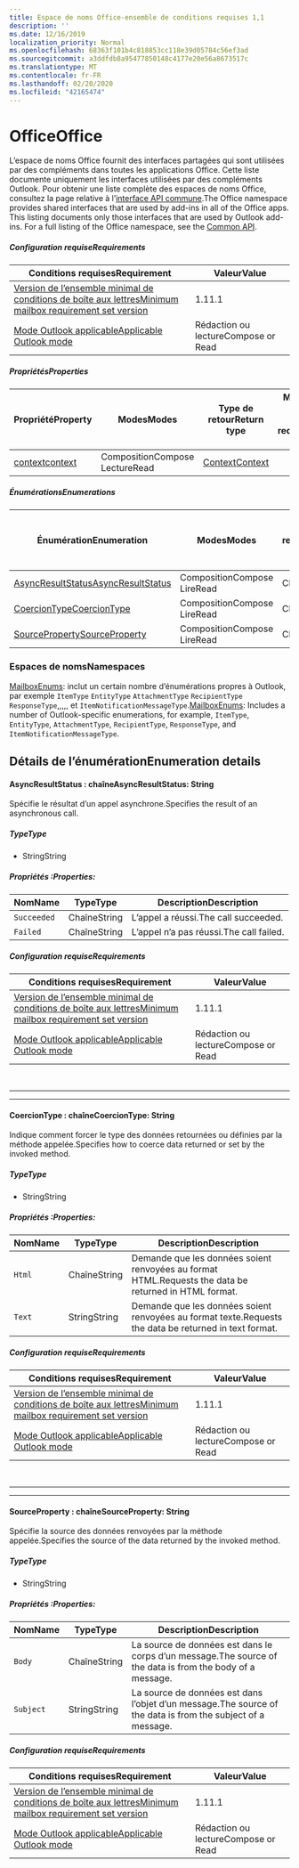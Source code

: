 ```yaml
---
title: Espace de noms Office-ensemble de conditions requises 1,1
description: ''
ms.date: 12/16/2019
localization_priority: Normal
ms.openlocfilehash: 68363f101b4c818853cc118e39d05784c56ef3ad
ms.sourcegitcommit: a3ddfdb8a95477850148c4177e20e56a8673517c
ms.translationtype: MT
ms.contentlocale: fr-FR
ms.lasthandoff: 02/20/2020
ms.locfileid: "42165474"
---
```

# <a name="office"></a><span data-ttu-id="92a29-102">Office</span><span class="sxs-lookup"><span data-stu-id="92a29-102">Office</span></span>

<span data-ttu-id="92a29-p101">L’espace de noms Office fournit des interfaces partagées qui sont utilisées par des compléments dans toutes les applications Office. Cette liste documente uniquement les interfaces utilisées par des compléments Outlook. Pour obtenir une liste complète des espaces de noms Office, consultez la page relative à l’[interface API commune](/javascript/api/office).</span><span class="sxs-lookup"><span data-stu-id="92a29-p101">The Office namespace provides shared interfaces that are used by add-ins in all of the Office apps. This listing documents only those interfaces that are used by Outlook add-ins. For a full listing of the Office namespace, see the [Common API](/javascript/api/office).</span></span>

##### <a name="requirements"></a><span data-ttu-id="92a29-105">Configuration requise</span><span class="sxs-lookup"><span data-stu-id="92a29-105">Requirements</span></span>

|<span data-ttu-id="92a29-106">Conditions requises</span><span class="sxs-lookup"><span data-stu-id="92a29-106">Requirement</span></span>| <span data-ttu-id="92a29-107">Valeur</span><span class="sxs-lookup"><span data-stu-id="92a29-107">Value</span></span>|
|---|---|
|[<span data-ttu-id="92a29-108">Version de l’ensemble minimal de conditions de boîte aux lettres</span><span class="sxs-lookup"><span data-stu-id="92a29-108">Minimum mailbox requirement set version</span></span>](../../requirement-sets/outlook-api-requirement-sets.md)| <span data-ttu-id="92a29-109">1.1</span><span class="sxs-lookup"><span data-stu-id="92a29-109">1.1</span></span>|
|[<span data-ttu-id="92a29-110">Mode Outlook applicable</span><span class="sxs-lookup"><span data-stu-id="92a29-110">Applicable Outlook mode</span></span>](../../../outlook/outlook-add-ins-overview.md#extension-points)| <span data-ttu-id="92a29-111">Rédaction ou lecture</span><span class="sxs-lookup"><span data-stu-id="92a29-111">Compose or Read</span></span>|

##### <a name="properties"></a><span data-ttu-id="92a29-112">Propriétés</span><span class="sxs-lookup"><span data-stu-id="92a29-112">Properties</span></span>

| <span data-ttu-id="92a29-113">Propriété</span><span class="sxs-lookup"><span data-stu-id="92a29-113">Property</span></span> | <span data-ttu-id="92a29-114">Modes</span><span class="sxs-lookup"><span data-stu-id="92a29-114">Modes</span></span> | <span data-ttu-id="92a29-115">Type de retour</span><span class="sxs-lookup"><span data-stu-id="92a29-115">Return type</span></span> | <span data-ttu-id="92a29-116">Minimale</span><span class="sxs-lookup"><span data-stu-id="92a29-116">Minimum</span></span><br><span data-ttu-id="92a29-117">ensemble de conditions requises</span><span class="sxs-lookup"><span data-stu-id="92a29-117">requirement set</span></span> |
|---|---|---|:---:|
| [<span data-ttu-id="92a29-118">context</span><span class="sxs-lookup"><span data-stu-id="92a29-118">context</span></span>](office.context.md) | <span data-ttu-id="92a29-119">Composition</span><span class="sxs-lookup"><span data-stu-id="92a29-119">Compose</span></span><br><span data-ttu-id="92a29-120">Lecture</span><span class="sxs-lookup"><span data-stu-id="92a29-120">Read</span></span> | [<span data-ttu-id="92a29-121">Context</span><span class="sxs-lookup"><span data-stu-id="92a29-121">Context</span></span>](/javascript/api/office/office.context?view=outlook-js-1.1) | [<span data-ttu-id="92a29-122">1.1</span><span class="sxs-lookup"><span data-stu-id="92a29-122">1.1</span></span>](../requirement-set-1.1/outlook-requirement-set-1.1.md) |

##### <a name="enumerations"></a><span data-ttu-id="92a29-123">Énumérations</span><span class="sxs-lookup"><span data-stu-id="92a29-123">Enumerations</span></span>

| <span data-ttu-id="92a29-124">Énumération</span><span class="sxs-lookup"><span data-stu-id="92a29-124">Enumeration</span></span> | <span data-ttu-id="92a29-125">Modes</span><span class="sxs-lookup"><span data-stu-id="92a29-125">Modes</span></span> | <span data-ttu-id="92a29-126">Type de retour</span><span class="sxs-lookup"><span data-stu-id="92a29-126">Return type</span></span> | <span data-ttu-id="92a29-127">Minimale</span><span class="sxs-lookup"><span data-stu-id="92a29-127">Minimum</span></span><br><span data-ttu-id="92a29-128">ensemble de conditions requises</span><span class="sxs-lookup"><span data-stu-id="92a29-128">requirement set</span></span> |
|---|---|---|:---:|
| [<span data-ttu-id="92a29-129">AsyncResultStatus</span><span class="sxs-lookup"><span data-stu-id="92a29-129">AsyncResultStatus</span></span>](#asyncresultstatus-string) | <span data-ttu-id="92a29-130">Composition</span><span class="sxs-lookup"><span data-stu-id="92a29-130">Compose</span></span><br><span data-ttu-id="92a29-131">Lire</span><span class="sxs-lookup"><span data-stu-id="92a29-131">Read</span></span> | <span data-ttu-id="92a29-132">Chaîne</span><span class="sxs-lookup"><span data-stu-id="92a29-132">String</span></span> | [<span data-ttu-id="92a29-133">1.1</span><span class="sxs-lookup"><span data-stu-id="92a29-133">1.1</span></span>](../requirement-set-1.1/outlook-requirement-set-1.1.md) |
| [<span data-ttu-id="92a29-134">CoercionType</span><span class="sxs-lookup"><span data-stu-id="92a29-134">CoercionType</span></span>](#coerciontype-string) | <span data-ttu-id="92a29-135">Composition</span><span class="sxs-lookup"><span data-stu-id="92a29-135">Compose</span></span><br><span data-ttu-id="92a29-136">Lire</span><span class="sxs-lookup"><span data-stu-id="92a29-136">Read</span></span> | <span data-ttu-id="92a29-137">Chaîne</span><span class="sxs-lookup"><span data-stu-id="92a29-137">String</span></span> | [<span data-ttu-id="92a29-138">1.1</span><span class="sxs-lookup"><span data-stu-id="92a29-138">1.1</span></span>](../requirement-set-1.1/outlook-requirement-set-1.1.md) |
| [<span data-ttu-id="92a29-139">SourceProperty</span><span class="sxs-lookup"><span data-stu-id="92a29-139">SourceProperty</span></span>](#sourceproperty-string) | <span data-ttu-id="92a29-140">Composition</span><span class="sxs-lookup"><span data-stu-id="92a29-140">Compose</span></span><br><span data-ttu-id="92a29-141">Lire</span><span class="sxs-lookup"><span data-stu-id="92a29-141">Read</span></span> | <span data-ttu-id="92a29-142">Chaîne</span><span class="sxs-lookup"><span data-stu-id="92a29-142">String</span></span> | [<span data-ttu-id="92a29-143">1.1</span><span class="sxs-lookup"><span data-stu-id="92a29-143">1.1</span></span>](../requirement-set-1.1/outlook-requirement-set-1.1.md) |

### <a name="namespaces"></a><span data-ttu-id="92a29-144">Espaces de noms</span><span class="sxs-lookup"><span data-stu-id="92a29-144">Namespaces</span></span>

<span data-ttu-id="92a29-145">[MailboxEnums](/javascript/api/outlook/office.mailboxenums.attachmentcontentformat?view=outlook-js-1.1): inclut un certain nombre d’énumérations propres à Outlook, par exemple `ItemType` `EntityType` `AttachmentType` `RecipientType` `ResponseType`,,,,, et `ItemNotificationMessageType`.</span><span class="sxs-lookup"><span data-stu-id="92a29-145">[MailboxEnums](/javascript/api/outlook/office.mailboxenums.attachmentcontentformat?view=outlook-js-1.1): Includes a number of Outlook-specific enumerations, for example, `ItemType`, `EntityType`, `AttachmentType`, `RecipientType`, `ResponseType`, and `ItemNotificationMessageType`.</span></span>

## <a name="enumeration-details"></a><span data-ttu-id="92a29-146">Détails de l’énumération</span><span class="sxs-lookup"><span data-stu-id="92a29-146">Enumeration details</span></span>

#### <a name="asyncresultstatus-string"></a><span data-ttu-id="92a29-147">AsyncResultStatus : chaîne</span><span class="sxs-lookup"><span data-stu-id="92a29-147">AsyncResultStatus: String</span></span>

<span data-ttu-id="92a29-148">Spécifie le résultat d’un appel asynchrone.</span><span class="sxs-lookup"><span data-stu-id="92a29-148">Specifies the result of an asynchronous call.</span></span>

##### <a name="type"></a><span data-ttu-id="92a29-149">Type</span><span class="sxs-lookup"><span data-stu-id="92a29-149">Type</span></span>

*   <span data-ttu-id="92a29-150">String</span><span class="sxs-lookup"><span data-stu-id="92a29-150">String</span></span>

##### <a name="properties"></a><span data-ttu-id="92a29-151">Propriétés :</span><span class="sxs-lookup"><span data-stu-id="92a29-151">Properties:</span></span>

|<span data-ttu-id="92a29-152">Nom</span><span class="sxs-lookup"><span data-stu-id="92a29-152">Name</span></span>| <span data-ttu-id="92a29-153">Type</span><span class="sxs-lookup"><span data-stu-id="92a29-153">Type</span></span>| <span data-ttu-id="92a29-154">Description</span><span class="sxs-lookup"><span data-stu-id="92a29-154">Description</span></span>|
|---|---|---|
|`Succeeded`| <span data-ttu-id="92a29-155">Chaîne</span><span class="sxs-lookup"><span data-stu-id="92a29-155">String</span></span>|<span data-ttu-id="92a29-156">L’appel a réussi.</span><span class="sxs-lookup"><span data-stu-id="92a29-156">The call succeeded.</span></span>|
|`Failed`| <span data-ttu-id="92a29-157">Chaîne</span><span class="sxs-lookup"><span data-stu-id="92a29-157">String</span></span>|<span data-ttu-id="92a29-158">L’appel n’a pas réussi.</span><span class="sxs-lookup"><span data-stu-id="92a29-158">The call failed.</span></span>|

##### <a name="requirements"></a><span data-ttu-id="92a29-159">Configuration requise</span><span class="sxs-lookup"><span data-stu-id="92a29-159">Requirements</span></span>

|<span data-ttu-id="92a29-160">Conditions requises</span><span class="sxs-lookup"><span data-stu-id="92a29-160">Requirement</span></span>| <span data-ttu-id="92a29-161">Valeur</span><span class="sxs-lookup"><span data-stu-id="92a29-161">Value</span></span>|
|---|---|
|[<span data-ttu-id="92a29-162">Version de l’ensemble minimal de conditions de boîte aux lettres</span><span class="sxs-lookup"><span data-stu-id="92a29-162">Minimum mailbox requirement set version</span></span>](../../requirement-sets/outlook-api-requirement-sets.md)| <span data-ttu-id="92a29-163">1.1</span><span class="sxs-lookup"><span data-stu-id="92a29-163">1.1</span></span>|
|[<span data-ttu-id="92a29-164">Mode Outlook applicable</span><span class="sxs-lookup"><span data-stu-id="92a29-164">Applicable Outlook mode</span></span>](../../../outlook/outlook-add-ins-overview.md#extension-points)| <span data-ttu-id="92a29-165">Rédaction ou lecture</span><span class="sxs-lookup"><span data-stu-id="92a29-165">Compose or Read</span></span>|

<br>

---
---

#### <a name="coerciontype-string"></a><span data-ttu-id="92a29-166">CoercionType : chaîne</span><span class="sxs-lookup"><span data-stu-id="92a29-166">CoercionType: String</span></span>

<span data-ttu-id="92a29-167">Indique comment forcer le type des données retournées ou définies par la méthode appelée.</span><span class="sxs-lookup"><span data-stu-id="92a29-167">Specifies how to coerce data returned or set by the invoked method.</span></span>

##### <a name="type"></a><span data-ttu-id="92a29-168">Type</span><span class="sxs-lookup"><span data-stu-id="92a29-168">Type</span></span>

*   <span data-ttu-id="92a29-169">String</span><span class="sxs-lookup"><span data-stu-id="92a29-169">String</span></span>

##### <a name="properties"></a><span data-ttu-id="92a29-170">Propriétés :</span><span class="sxs-lookup"><span data-stu-id="92a29-170">Properties:</span></span>

|<span data-ttu-id="92a29-171">Nom</span><span class="sxs-lookup"><span data-stu-id="92a29-171">Name</span></span>| <span data-ttu-id="92a29-172">Type</span><span class="sxs-lookup"><span data-stu-id="92a29-172">Type</span></span>| <span data-ttu-id="92a29-173">Description</span><span class="sxs-lookup"><span data-stu-id="92a29-173">Description</span></span>|
|---|---|---|
|`Html`| <span data-ttu-id="92a29-174">Chaîne</span><span class="sxs-lookup"><span data-stu-id="92a29-174">String</span></span>|<span data-ttu-id="92a29-175">Demande que les données soient renvoyées au format HTML.</span><span class="sxs-lookup"><span data-stu-id="92a29-175">Requests the data be returned in HTML format.</span></span>|
|`Text`| <span data-ttu-id="92a29-176">String</span><span class="sxs-lookup"><span data-stu-id="92a29-176">String</span></span>|<span data-ttu-id="92a29-177">Demande que les données soient renvoyées au format texte.</span><span class="sxs-lookup"><span data-stu-id="92a29-177">Requests the data be returned in text format.</span></span>|

##### <a name="requirements"></a><span data-ttu-id="92a29-178">Configuration requise</span><span class="sxs-lookup"><span data-stu-id="92a29-178">Requirements</span></span>

|<span data-ttu-id="92a29-179">Conditions requises</span><span class="sxs-lookup"><span data-stu-id="92a29-179">Requirement</span></span>| <span data-ttu-id="92a29-180">Valeur</span><span class="sxs-lookup"><span data-stu-id="92a29-180">Value</span></span>|
|---|---|
|[<span data-ttu-id="92a29-181">Version de l’ensemble minimal de conditions de boîte aux lettres</span><span class="sxs-lookup"><span data-stu-id="92a29-181">Minimum mailbox requirement set version</span></span>](../../requirement-sets/outlook-api-requirement-sets.md)| <span data-ttu-id="92a29-182">1.1</span><span class="sxs-lookup"><span data-stu-id="92a29-182">1.1</span></span>|
|[<span data-ttu-id="92a29-183">Mode Outlook applicable</span><span class="sxs-lookup"><span data-stu-id="92a29-183">Applicable Outlook mode</span></span>](../../../outlook/outlook-add-ins-overview.md#extension-points)| <span data-ttu-id="92a29-184">Rédaction ou lecture</span><span class="sxs-lookup"><span data-stu-id="92a29-184">Compose or Read</span></span>|

<br>

---
---

#### <a name="sourceproperty-string"></a><span data-ttu-id="92a29-185">SourceProperty : chaîne</span><span class="sxs-lookup"><span data-stu-id="92a29-185">SourceProperty: String</span></span>

<span data-ttu-id="92a29-186">Spécifie la source des données renvoyées par la méthode appelée.</span><span class="sxs-lookup"><span data-stu-id="92a29-186">Specifies the source of the data returned by the invoked method.</span></span>

##### <a name="type"></a><span data-ttu-id="92a29-187">Type</span><span class="sxs-lookup"><span data-stu-id="92a29-187">Type</span></span>

*   <span data-ttu-id="92a29-188">String</span><span class="sxs-lookup"><span data-stu-id="92a29-188">String</span></span>

##### <a name="properties"></a><span data-ttu-id="92a29-189">Propriétés :</span><span class="sxs-lookup"><span data-stu-id="92a29-189">Properties:</span></span>

|<span data-ttu-id="92a29-190">Nom</span><span class="sxs-lookup"><span data-stu-id="92a29-190">Name</span></span>| <span data-ttu-id="92a29-191">Type</span><span class="sxs-lookup"><span data-stu-id="92a29-191">Type</span></span>| <span data-ttu-id="92a29-192">Description</span><span class="sxs-lookup"><span data-stu-id="92a29-192">Description</span></span>|
|---|---|---|
|`Body`| <span data-ttu-id="92a29-193">Chaîne</span><span class="sxs-lookup"><span data-stu-id="92a29-193">String</span></span>|<span data-ttu-id="92a29-194">La source de données est dans le corps d’un message.</span><span class="sxs-lookup"><span data-stu-id="92a29-194">The source of the data is from the body of a message.</span></span>|
|`Subject`| <span data-ttu-id="92a29-195">String</span><span class="sxs-lookup"><span data-stu-id="92a29-195">String</span></span>|<span data-ttu-id="92a29-196">La source de données est dans l’objet d’un message.</span><span class="sxs-lookup"><span data-stu-id="92a29-196">The source of the data is from the subject of a message.</span></span>|

##### <a name="requirements"></a><span data-ttu-id="92a29-197">Configuration requise</span><span class="sxs-lookup"><span data-stu-id="92a29-197">Requirements</span></span>

|<span data-ttu-id="92a29-198">Conditions requises</span><span class="sxs-lookup"><span data-stu-id="92a29-198">Requirement</span></span>| <span data-ttu-id="92a29-199">Valeur</span><span class="sxs-lookup"><span data-stu-id="92a29-199">Value</span></span>|
|---|---|
|[<span data-ttu-id="92a29-200">Version de l’ensemble minimal de conditions de boîte aux lettres</span><span class="sxs-lookup"><span data-stu-id="92a29-200">Minimum mailbox requirement set version</span></span>](../../requirement-sets/outlook-api-requirement-sets.md)| <span data-ttu-id="92a29-201">1.1</span><span class="sxs-lookup"><span data-stu-id="92a29-201">1.1</span></span>|
|[<span data-ttu-id="92a29-202">Mode Outlook applicable</span><span class="sxs-lookup"><span data-stu-id="92a29-202">Applicable Outlook mode</span></span>](../../../outlook/outlook-add-ins-overview.md#extension-points)| <span data-ttu-id="92a29-203">Rédaction ou lecture</span><span class="sxs-lookup"><span data-stu-id="92a29-203">Compose or Read</span></span>|